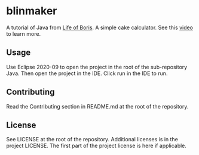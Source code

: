 # blinmaker

A tutorial of Java from [Life of Boris](https://www.youtube.com/c/LifeofBoris). A simple cake calculator.
See this [video](https://youtu.be/FMIZEfjYmtM) to learn more.

## Usage

Use Eclipse 2020-09 to open the project in the root of the sub-repository Java. Then open the project in the IDE. Click run in the IDE to run.

## Contributing

Read the Contributing section in README.md at the root of the repository.

## License

See LICENSE at the root of the repository. Additional licenses is in the project LICENSE.
The first part of the project license is here if applicable.
